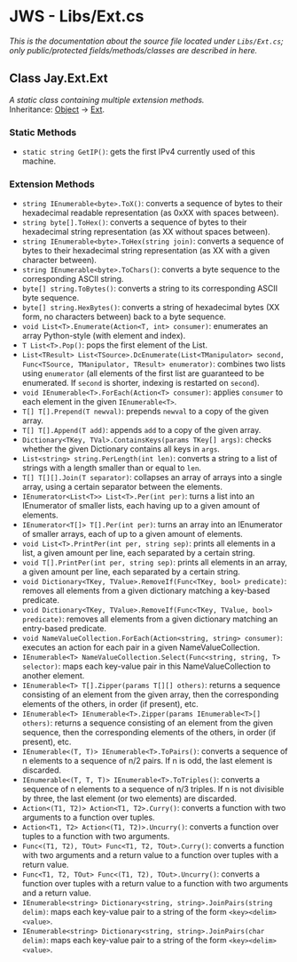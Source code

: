 # JWS - Libs/Ext.cs
*This is the documentation about the source file located under `Libs/Ext.cs`; only public/protected fields/methods/classes are described in here.*

## Class Jay.Ext.Ext
*A static class containing multiple extension methods.*  
Inheritance: [Object](https://docs.microsoft.com/en-us/dotnet/api/system.object?view=net-5.0) -> [Ext](.).

### Static Methods
 - ``static string GetIP()``: gets the first IPv4 currently used of this machine.

### Extension Methods
 - ``string IEnumerable<byte>.ToX()``: converts a sequence of bytes to their hexadecimal readable representation (as 0xXX with spaces between).  
 - ``string byte[].ToHex()``: converts a sequence of bytes to their hexadecimal string representation (as XX without spaces between).  
 - ``string IEnumerable<byte>.ToHex(string join)``: converts a sequence of bytes to their hexadecimal string representation (as XX with a given character between).  
 - ``string IEnumerable<byte>.ToChars()``: converts a byte sequence to the corresponding ASCII string.  
 - ``byte[] string.ToBytes()``: converts a string to its corresponding ASCII byte sequence.  
 - ``byte[] string.HexBytes()``: converts a string of hexadecimal bytes (XX form, no characters between) back to a byte sequence.  
 - ``void List<T>.Enumerate(Action<T, int> consumer)``: enumerates an array Python-style (with element and index).  
 - ``T List<T>.Pop()``: pops the first element of the List.  
 - ``List<TResult> List<TSource>.DcEnumerate(List<TManipulator> second, Func<TSource, TManipulator, TResult> enumerator)``: combines two lists using ``enumerator`` (all elements of the first list are guaranteed to be enumerated. If ``second`` is shorter, indexing is restarted on ``second``).  
 - ``void IEnumerable<T>.ForEach(Action<T> consumer)``: applies ``consumer`` to each element in the given ``IEnumerable<T>``.  
 - ``T[] T[].Prepend(T newval)``: prepends ``newval`` to a copy of the given array.  
 - ``T[] T[].Append(T add)``: appends ``add`` to a copy of the given array.  
 - ``Dictionary<TKey, TVal>.ContainsKeys(params TKey[] args)``: checks whether the given Dictionary contains all keys in ``args``.  
 - ``List<string> string.PerLength(int len)``: converts a string to a list of strings with a length smaller than or equal to ``len``.  
 - ``T[] T[][].Join(T separator)``: collapses an array of arrays into a single array, using a certain separator between the elements.  
 - ``IEnumerator<List<T>> List<T>.Per(int per)``: turns a list into an IEnumerator of smaller lists, each having up to a given amount of elements.  
 - ``IEnumerator<T[]> T[].Per(int per)``: turns an array into an IEnumerator of smaller arrays, each of up to a given amount of elements.  
 - ``void List<T>.PrintPer(int per, string sep)``: prints all elements in a list, a given amount per line, each separated by a certain string.  
 - ``void T[].PrintPer(int per, string sep)``: prints all elements in an array, a given amount per line, each separated by a certain string.  
 - ``void Dictionary<TKey, TValue>.RemoveIf(Func<TKey, bool> predicate)``: removes all elements from a given dictionary matching a key-based predicate.  
 - ``void Dictionary<TKey, TValue>.RemoveIf(Func<TKey, TValue, bool> predicate)``: removes all elements from a given dictionary matching an entry-based predicate.  
 - ``void NameValueCollection.ForEach(Action<string, string> consumer)``: executes an action for each pair in a given NameValueCollection.  
 - ``IEnumerable<T> NameValueCollection.Select(Func<string, string, T> selector)``: maps each key-value pair in this NameValueCollection to another element.  
 - ``IEnumerable<T> T[].Zipper(params T[][] others)``: returns a sequence consisting of an element from the given array, then the corresponding elements of the others, in order (if present), etc.  
 - ``IEnumerable<T> IEnumerable<T>.Zipper(params IEnumerable<T>[] others)``: returns a sequence consisting of an element from the given sequence, then the corresponding elements of the others, in order (if present), etc.  
 - ``IEnumerable<(T, T)> IEnumerable<T>.ToPairs()``: converts a sequence of n elements to a sequence of n/2 pairs. If n is odd, the last element is discarded.  
 - ``IEnumerable<(T, T, T)> IEnumerable<T>.ToTriples()``: converts a sequence of n elements to a sequence of n/3 triples. If n is not divisible by three, the last element (or two elements) are discarded.  
 - ``Action<(T1, T2)> Action<T1, T2>.Curry()``: converts a function with two arguments to a function over tuples.  
 - ``Action<T1, T2> Action<(T1, T2)>.Uncurry()``: converts a function over tuples to a function with two arguments.  
 - ``Func<(T1, T2), TOut> Func<T1, T2, TOut>.Curry()``: converts a function with two arguments and a return value to a function over tuples with a return value.  
 - ``Func<T1, T2, TOut> Func<(T1, T2), TOut>.Uncurry()``: converts a function over tuples with a return value to a function with two arguments and a return value.  
 - ``IEnumerable<string> Dictionary<string, string>.JoinPairs(string delim)``: maps each key-value pair to a string of the form ``<key><delim><value>``.  
 - ``IEnumerable<string> Dictionary<string, string>.JoinPairs(char delim)``: maps each key-value pair to a string of the form ``<key><delim><value>``.  

